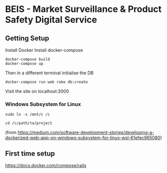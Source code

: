 # BEIS - Market Surveillance & Product Safety Digital Service

## Getting Setup
Install Docker
Install docker-compose

```
docker-compose build
docker-compose up
```
Then in a different terminal initialise the DB
```
docker-compose run web rake db:create
```
Visit the site on localhost:3000

### Windows Subsystem for Linux
`sudo ln -s /mnt/c /c`

`cd /c/path/to/project`

(from https://medium.com/software-development-stories/developing-a-dockerized-web-app-on-windows-subsystem-for-linux-wsl-61efec965080)

## First time setup
https://docs.docker.com/compose/rails
